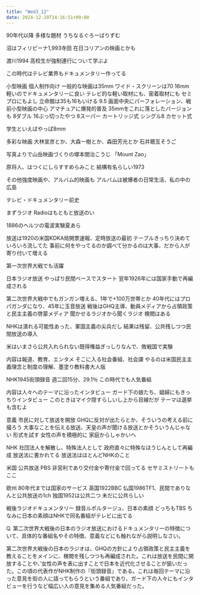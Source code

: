 ```yaml
---
title: "Wed3_12"
date: 2024-12-20T14:16:51+09:00
---
```

90年代以降
多様な題材
うちなるぐろーばりずむ

沼はフィリピーナ1,993寺田
在日コリアンの映画とかも

渡川1994
高校生が強制連行について学ぶよ

この時代はテレビ業界もドキュメンタリー作ってる

小型映画
個人制作向け
一般的な映画は35mm
ワイド・スクリーンは70
16mm
軽いのでドキュメンタリーに良い
テレビ的な軽い取材にも、密着取材にも
セミプロにもよし
立命館は35も16もいける
9.5
画面中央にパーフォレーション、戦前小型映画の中心
アマチュアに爆発的普及
35mmをこれに落としたバージョンも
8ダブル
16ぶっ切ったやつ
8スーパー
カートリッジ式
シングル8
カセット式

学生といえばやっぱ8mm

多彩な映画
大林宣彦とか、大森一樹とか、森田芳光とか
石井聰亙そうご

写真よりで山岳映画づくりの塚本閤治こうじ
「Mount Zao」

原将人、はつくにしらすすめらみこと
結構有名らしい1973

その他強度映画や、アルバム的映画も
アルバムは被爆者の日常生活、私の中の広島

テレビ・ドキュメンタリー前史

まずラジオ
Radioはもともと放送のい

1886のヘルツの電波実験夏あら

放送は1920の米国KDKA局開票速報、定時放送の最初
テーブルきっちり決めていろいろ流してた
事前に何をやってるのか調べて分かるのは大事、だから人が寄り付いて増える

第一次世界大戦でも活躍

日本ラジオ放送
やっぱり民間ベースでスタート
翌年1926年には国家手動で再編成される

第二次世界大戦中でもガンガン増える、1年で+100万世帯とか
40年代にはプロパガンダになり、45年に玉音放送
戦後はGHQ主導、動員メディアから占領政策と民主主義の啓蒙メディア
聞かせるラジオから聞くラジオ
検閲はある

NHKは潰れる可能性あった、軍国主義の尖兵だし
結果は残留、公共残しつつ民間放送の導入

米はいまさら公共入れられない既得権益ぎっしりなんで、敗戦国で実験

内容は報道、教育、エンタメ
そこに入る社会番組、社会課
やるのは米国民主主義理念と制度の理解、墨塗り教科書大人版

NHK1945街頭録音
週二回15分、29.1％
この時代でも人気番組

内容は人々へのテーマに沿ったインタビュー
ガード下の娘たち、娼婦にもきっちりインタビュー
このときはマイク隠すらしいし上から目線だが
テーマは選挙も含むよ

意義
市民に対して放送を開放
GHQに反対が出たらとか、そういうの考える前に撮ろう
大事なことを伝える放送、天皇の声が聞ける放送とかそういうんじゃない
形式を試す
女性の声を積極的に
家庭からしゃかいへ

NHK
社団法人を解散し、特殊法人として
政府直々に特殊なほうじんとして再編成
放送法に書かれてる
放送法はほとんどNHKのこと

米国
公共放送
PBS
非営利であり交付金や寄付金で回ってる
セサミストリートもここ

欧州
80年代までは国家のサービス
英国1922BBC
仏国1986TF1、民間でありなんと公共放送の1ch
独国1952は公共二つ
未だに公共らしい

戦後ラジオドキュメンタリー
録音ルポルタージュ、日本の素顔
どっちもTBS
ちなみに日本の素顔はNHKで同名番組がテレビに出てる

Q. 第二次世界大戦後の日本のラジオ放送におけるドキュメンタリーの特徴について、具体的な番組名やその特徴、意義などにも触れながら説明しなさい。

第二次世界大戦後の日本のラジオは、GHQの方針により占領政策と民主主義を教えることをメインに、検閲を残しつつも再編成された。これは放送を民間に開放することや、’女性の声を表に出すことで日本を近代化させることが狙いだった。この頃の代表作がNHK制作の『街頭録音』である。これは毎回テーマに沿った意見を街の人に語ってもらうという番組であり、ガード下の人々にもインタビューを行うなど幅広い人の意見を集める人気番組だった。
